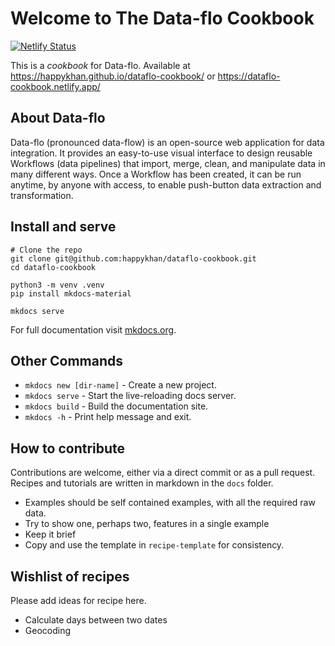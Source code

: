 # Welcome to The Data-flo Cookbook

[![Netlify Status](https://api.netlify.com/api/v1/badges/5c65c255-603d-4d8d-b1ab-c0f0040d0b76/deploy-status)](https://app.netlify.com/sites/dataflo-cookbook/deploys)

This is a *cookbook* for Data-flo. Available at https://happykhan.github.io/dataflo-cookbook/ or https://dataflo-cookbook.netlify.app/


## About Data-flo 

Data-flo (pronounced data-flow) is an open-source web application for data integration. It provides an easy-to-use visual interface to design reusable Workflows (data pipelines) that import, merge, clean, and manipulate data in many different ways. Once a Workflow has been created, it can be run anytime, by anyone with access, to enable push-button data extraction and transformation.

## Install and serve
```
# Clone the repo
git clone git@github.com:happykhan/dataflo-cookbook.git
cd dataflo-cookbook

python3 -m venv .venv
pip install mkdocs-material

mkdocs serve
```

For full documentation visit [mkdocs.org](https://www.mkdocs.org).

## Other Commands

* `mkdocs new [dir-name]` - Create a new project.
* `mkdocs serve` - Start the live-reloading docs server.
* `mkdocs build` - Build the documentation site.
* `mkdocs -h` - Print help message and exit.

## How to contribute

Contributions are welcome, either via a direct commit or as a pull request. Recipes and tutorials are written in markdown in the `docs` folder. 

* Examples should be self contained examples, with all the required raw data. 
* Try to show one, perhaps two, features in a single example 
* Keep it brief 
* Copy and use the template in `recipe-template` for consistency. 

## Wishlist of recipes

Please add ideas for recipe here. 

* Calculate days between two dates
* Geocoding
